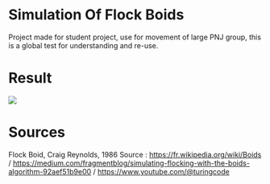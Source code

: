 # Simulation Of Flock Boids

Project made for student project, use for movement of large PNJ group, this is a global test for understanding and re-use.

# Result
![](https://github.com/Gauthier-Damien/FlockBoid/assets/172384330/24abb735-8656-4036-bc2a-f57aec021967.gif)


# Sources

Flock Boid, Craig Reynolds, 1986 
Source : https://fr.wikipedia.org/wiki/Boids / https://medium.com/fragmentblog/simulating-flocking-with-the-boids-algorithm-92aef51b9e00 / https://www.youtube.com/@turingcode

